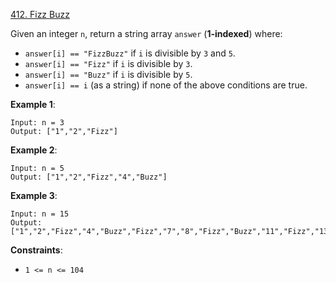 [412. Fizz Buzz](https://leetcode.com/problems/fizz-buzz/)

Given an integer `n`, return a string array `answer` (**1-indexed**) where:

* `answer[i] == "FizzBuzz"` if `i` is divisible by `3` and `5`.
* `answer[i] == "Fizz"` if `i` is divisible by `3`.
* `answer[i] == "Buzz"` if `i` is divisible by `5`.
* `answer[i] == i` (as a string) if none of the above conditions are true.

**Example 1**:
```
Input: n = 3
Output: ["1","2","Fizz"]
```

**Example 2**:
```
Input: n = 5
Output: ["1","2","Fizz","4","Buzz"]
```

**Example 3**:
```
Input: n = 15
Output: ["1","2","Fizz","4","Buzz","Fizz","7","8","Fizz","Buzz","11","Fizz","13","14","FizzBuzz"]
```

**Constraints**:
* `1 <= n <= 104`
